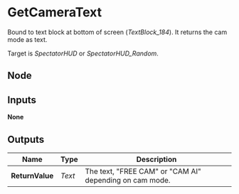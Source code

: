 # GetCameraText
Bound to text block at bottom of screen (*TextBlock_184*). It returns the cam mode as text.  

Target is *SpectatorHUD* or *SpectatorHUD_Random*.  

## Node

## Inputs
**None**

## Outputs
|Name           |Type   |Description                                            |
|---------------|-------|-------------------------------------------------------|
|**ReturnValue**|*Text* |The text, "FREE CAM" or "CAM AI" depending on cam mode.|